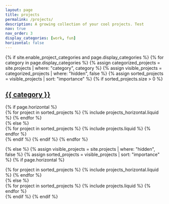 ```yaml
---
layout: page
title: projects
permalink: /projects/
description: A growing collection of your cool projects. Test
nav: true
nav_order: 3
display_categories: [work, fun]
horizontal: false
---
```

<!-- pages/projects.md -->
<div class="projects">
{% if site.enable_project_categories and page.display_categories %}
  {% for category in page.display_categories %}
  {% assign categorized_projects = site.projects | where: "category", category %}
  {% assign visible_projects = categorized_projects | where: "hidden", false %}
  {% assign sorted_projects = visible_projects | sort: "importance" %}
  {% if sorted_projects.size > 0 %}
    <a id="{{ category }}" href=".#{{ category }}">
      <h2 class="category">{{ category }}</h2>
    </a>
    {% if page.horizontal %}
    <div class="container">
      <div class="row row-cols-1 row-cols-md-2">
      {% for project in sorted_projects %}
        {% include projects_horizontal.liquid %}
      {% endfor %}
      </div>
    </div>
    {% else %}
    <div class="row row-cols-1 row-cols-md-3">
      {% for project in sorted_projects %}
        {% include projects.liquid %}
      {% endfor %}
    </div>
    {% endif %}
  {% endif %}
  {% endfor %}

{% else %}
  {% assign visible_projects = site.projects | where: "hidden", false %}
  {% assign sorted_projects = visible_projects | sort: "importance" %}
  {% if page.horizontal %}
  <div class="container">
    <div class="row row-cols-1 row-cols-md-2">
    {% for project in sorted_projects %}
      {% include projects_horizontal.liquid %}
    {% endfor %}
    </div>
  </div>
  {% else %}
  <div class="row row-cols-1 row-cols-md-3">
    {% for project in sorted_projects %}
      {% include projects.liquid %}
    {% endfor %}
  </div>
  {% endif %}
{% endif %}
</div>